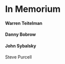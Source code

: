# In Memorium

#### Warren Teitelman <a href="#_euq1sc1tm6f6" id="_euq1sc1tm6f6"></a>

#### Danny Bobrow <a href="#_euq1sc1tm6f6" id="_euq1sc1tm6f6"></a>

#### John Sybalsky <a href="#_euq1sc1tm6f6" id="_euq1sc1tm6f6"></a>

Steve Purcell
